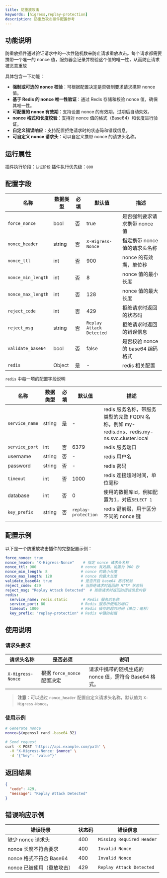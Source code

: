 ```yaml
---
title: 防重放攻击
keywords: [higress,replay-protection]
description: 防重放攻击插件配置参考
---
```


## 功能说明

防重放插件通过验证请求中的一次性随机数来防止请求重放攻击。每个请求都需要携带一个唯一的 nonce 值，服务器会记录并校验这个值的唯一性，从而防止请求被恶意重放

具体包含一下功能：

- **强制或可选的 nonce 校验**：可根据配置决定是否强制要求请求携带 nonce 值。
- **基于 Redis 的 nonce 唯一性验证**：通过 Redis 存储和校验 nonce 值，确保其唯一性。
- **可配置的 nonce 有效期**：支持设置 nonce 的有效期，过期后自动失效。
- **nonce 格式和长度校验**：支持对 nonce 值的格式（Base64）和长度进行验证。
- **自定义错误响应**：支持配置拒绝请求时的状态码和错误信息。
- **可自定义 nonce 请求头**：可以自定义携带 nonce 的请求头名称。

## 运行属性

插件执行阶段：`认证阶段`
插件执行优先级：`800`

## 配置字段

| 名称                | 数据类型 | 必填 | 默认值          | 描述                              |
|----------------------|--------|------|-----------------|---------------------------------|
| `force_nonce`        | bool   | 否   | true      | 是否强制要求请求携带 nonce 值       |
| `nonce_header`       | string | 否   | `X-Higress-Nonce`   | 指定携带 nonce 值的请求头名称       |
| `nonce_ttl`          | int    | 否   | 900        | nonce 的有效期，单位秒    |
| `nonce_min_length`   | int    | 否   | 8            | nonce 值的最小长度               |
| `nonce_max_length`   | int    | 否   | 128        | nonce 值的最大长度               |
| `reject_code`        | int    | 否   | 429        | 拒绝请求时返回的状态码             |
| `reject_msg`         | string | 否   | `Replay Attack Detected` | 拒绝请求时返回的错误信息           |
| `validate_base64`    | bool    | 否   | false | 是否校验 nonce 的 base64 编码格式 |
| `redis` | Object | 是   | -              | redis 相关配置 |

`redis` 中每一项的配置字段说明

| 名称           | 数据类型 | 必填 | 默认值                 | 描述|
| -------------- | -------- | ---- |---------------------| --------------------------------------- |
| `service_name` | string   | 是   | -                   | redis 服务名称，带服务类型的完整 FQDN 名称，例如 my-redis.dns、redis.my-ns.svc.cluster.local |
| `service_port` | int      | 否   | 6379                | redis 服务端口|
| username     | string | 否   | -                   | redis 用户名|
| password     | string | 否   | -                   | redis 密码|
| `timeout`      | int      | 否   | 1000                | redis 连接超时时间，单位毫秒 |
| database     | int    | 否   | 0                   | 使用的数据库id，例如配置为1，对应`SELECT 1`|
| `key_prefix`   | string   | 否   | `replay-protection` | redis 键前缀，用于区分不同的 nonce 键 |

## 配置示例

以下是一个防重放攻击插件的完整配置示例：

```yaml
force_nonce: true
nonce_header: "X-Higress-Nonce"    # 指定 nonce 请求头名称
nonce_ttl: 900                    # nonce 有效期，设置为 900 秒
nonce_min_length: 8               # nonce 的最小长度
nonce_max_length: 128             # nonce 的最大长度
validate_base64: true             # 是否开启 base64 格式校验
reject_code: 429                  # 当拒绝请求时返回的 HTTP 状态码
reject_msg: "Replay Attack Detected"  # 拒绝请求时返回的错误信息内容
redis:
  service_name: redis.static       # Redis 服务的名称
  service_port: 80                # Redis 服务所使用的端口
  timeout: 1000                   # Redis 操作的超时时间（单位：毫秒）
  key_prefix: "replay-protection" # Redis 中键的前缀
```

## 使用说明

### 请求头要求

| 请求头名称       | 是否必须         | 说明                                       |
|-----------------|----------------|------------------------------------------|
| `X-Higress-Nonce`  | 根据 `force_nonce` 配置决定 | 请求中携带的随机生成的 nonce 值，需符合 Base64 格式。 |

> **注意**：可以通过 `nonce_header` 配置自定义请求头名称，默认值为 `X-Higress-Nonce`。

### 使用示例

```bash
# Generate nonce
nonce=$(openssl rand -base64 32)

# Send request
curl -X POST 'https://api.example.com/path' \
  -H "X-Higress-Nonce: $nonce" \
  -d '{"key": "value"}'
```

## 返回结果

```json
{
  "code": 429,
  "message": "Replay Attack Detected"
}
```

## 错误响应示例

| 错误场景                 | 状态码 | 错误信息               |
|------------------------|-------|--------------------|
| 缺少 nonce 请求头         | 400 | `Missing Required Header` |
| nonce 长度不符合要求      | 400 | `Invalid Nonce` |
| nonce 格式不符合 Base64 | 400 | `Invalid Nonce` |
| nonce 已被使用（重放攻击） | 429 | `Replay Attack Detected` |

